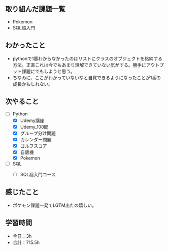 ## 取り組んだ課題一覧

- Pokemon
- SQL超入門

## わかったこと
- pythonで1番わからなかったのはリストにクラスのオブジェクトを格納する方法。正直これは今でもあまり理解できていない気がする。勝手にアウトプット課題にでもしようと思う。
- ちなみに、ここがわかっていないなと自覚できるようになったことが1番の成長かもしれない。

## 次やること

- [ ] Python
    - [x] Udemy講座
    - [x] Udemy_100問
    - [x] グループ分け問題
    - [x] カレンダー問題
    - [x] ゴルフスコア
    - [x] 自販機
    - [x] Pokemon 
- [ ] SQL
    - [ ] SQL超入門コース


## 感じたこと
- ポケモン課題一発でLGTM出たの嬉しい。

## 学習時間

- 今日：3h
- 合計：715.5h